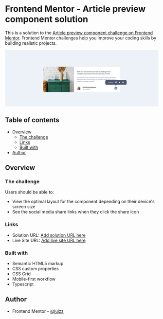 # Frontend Mentor - Article preview component solution

This is a solution to the [Article preview component challenge on Frontend Mentor](https://www.frontendmentor.io/challenges/article-preview-component-dYBN_pYFT). Frontend Mentor challenges help you improve your coding skills by building realistic projects.

![](./images/screenshot.png)

## Table of contents

- [Overview](#overview)
  - [The challenge](#the-challenge)
  - [Links](#links)
  - [Built with](#built-with)
- [Author](#author)

## Overview

### The challenge

Users should be able to:

- View the optimal layout for the component depending on their device's screen size
- See the social media share links when they click the share icon

### Links

- Solution URL: [Add solution URL here](https://github.com/lulzz/frontmentor-preview-card/settings/pages)
- Live Site URL: [Add live site URL here](https://lulzz.github.io/frontmentor-preview-card/)

### Built with

- Semantic HTML5 markup
- CSS custom properties
- CSS Grid
- Mobile-first workflow
- Typescript

## Author

- Frontend Mentor - [@lulzz](https://www.frontendmentor.io/profile/lulzz)

